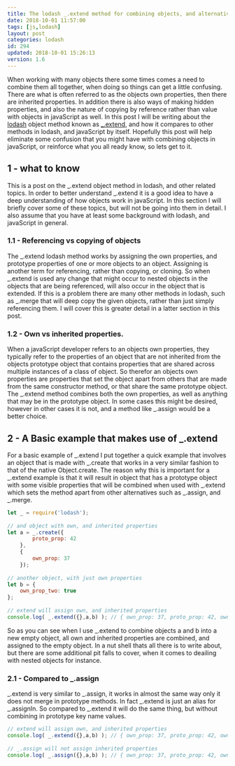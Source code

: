 ```yaml
---
title: The lodash _.extend method for combining objects, and alternatives
date: 2018-10-01 11:57:00
tags: [js,lodash]
layout: post
categories: lodash
id: 294
updated: 2018-10-01 15:26:13
version: 1.6
---
```


When working with many objects there some times comes a need to combine them all together, when doing so things can get a little confusing. There are what is often referred to as the objects own properties, then there are inherited properties. In addition there is also ways of making hidden properties, and also the nature of copying by reference rather than value with objects in javaScript as well. In this post I will be writing about the [lodash](https://lodash.com/) object method known as [\_.extend](https://lodash.com/docs/4.17.10#extend), and how it compares to other methods in lodash, and javaScript by itself. Hopefully this post will help eliminate some confusion that you might have with combining objects in javaScript, or reinforce what you all ready know, so lets get to it.

<!-- more -->

## 1 - what to know

This is a post on the \_.extend object method in lodash, and other related topics. In order to better understand \_.extend it is a good idea to have a deep understanding of how objects work in javaScript. In this section I will briefly cover some of these topics, but will not be going into them in detail. I also assume that you have at least some background with lodash, and javaScript in general.

### 1.1 - Referencing vs copying of objects

The \_.extend lodash method works by assigning the own properties, and prototype properties of one or more objects to an object. Assigning is another term for referencing, rather than copying, or cloning. So when _.extend is used any change that might occur to nested objects in the objects that are being referenced, will also occur in the object that is extended. If this is a problem there are many other methods in lodash, such as \_.merge that will deep copy the given objects, rather than just simply referencing them. I will cover this is greater detail in a latter section in this post.

### 1.2 - Own vs inherited properties.

When a javaScript developer refers to an objects own properties, they typically refer to the properties of an object that are not inherited from the objects prototype object that contains properties that are shared across multiple instances of a class of object. So therefor an objects own properties are properties that set the object apart from others that are made from the same constructor method, or that share the same prototype object. The \_.extend method combines both the own properties, as well as anything that may be in the prototype object. In some cases this might be desired, however in other cases it is not, and a method like \_.assign would be a better choice.

## 2 - A Basic example that makes use of \_.extend

For a basic example of \_.extend I put together a quick example that involves an object that is made with \_.create that works in a very similar fashion to that of the native Object.create. The reason why this is important for a \_.extend example is that it will result in object that has a prototype object with some visible properties that will be combined when used with \_.extend which sets the method apart from other alternatives such as \_.assign, and \_.merge.

```js
let _ = require('lodash');
 
// and object with own, and inherited properties
let a = _.create({
        proto_prop: 42
    }, 
    {
        own_prop: 37
    });
 
// another object, with just own properties
let b = {
    own_prop_two: true
};
 
// extend will assign own, and inherited properties
console.log( _.extend({},a,b) ); // { own_prop: 37, proto_prop: 42, own_prop_two: true }
```

So as you can see when I use \_.extend to combine objects a and b into a new empty object, all own and inherited properties are combined, and assigned to the empty object. In a nut shell thats all there is to write about, but there are some additional pit falls to cover, when it comes to deailing with nested objects for instance.

### 2.1 - Compared to \_.assign

\_.extend is very similar to \_.assign, it works in almost the same way only it does not merge in prototype methods. In fact \_.extend is just an alias for \_.assignIn. So compared to \_.extend it will do the same thing, but without combining in prototype key name values.

```js
// extend will assign own, and inherited properties
console.log( _.extend({},a,b) ); // { own_prop: 37, proto_prop: 42, own_prop_two: true }
 
// _.assign will not assign inherited properties
console.log( _.assign({},a,b) ); // { own_prop: 37, proto_prop: 42, own_prop_two: true }
```